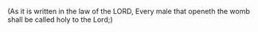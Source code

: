 (As it is written in the law of the LORD, Every male that openeth the womb shall be called holy to the Lord;)
